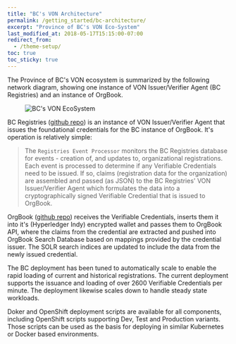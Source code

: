 ```yaml
---
title: "BC's VON Architecture"
permalink: /getting_started/bc-architecture/
excerpt: "Province of BC's VON Eco-System"
last_modified_at: 2018-05-17T15:15:00-07:00
redirect_from:
  - /theme-setup/
toc: true
toc_sticky: true
---
```


The Province of BC's VON ecosystem is summarized by the following network diagram, showing one instance of VON Issuer/Verifier Agent (BC Registries) and an instance of OrgBook.

<figure>
  <img src="{{ '/assets/images/BC-Architecture.svg' | relative_url }}" alt="BC's VON EcoSystem ">
</figure>

BC Registries ([github repo](https://github.com/bcgov/von-bc-registries-agent)) is an instance of VON Issuer/Verifier Agent that issues the foundational credentials for the BC instance of OrgBook. It's operation is relatively simple:

> The `Registries Event Processor` monitors the BC Registries database for events - creation of, and updates to, organizational registrations. Each event is processed to determine if any Verifiable Credentials need to be issued. If so, claims (registration data for the organization) are assembled and passed (as JSON) to the BC Registries' VON Issuer/Verifier Agent which formulates the data into a cryptographically signed Verifiable Credential that is issued to OrgBook.

OrgBook ([github repo](https://github.com/bcgov/TheOrgBook)) receives the Verifiable Credentials, inserts them it into it's (Hyperledger Indy) encrypted wallet and passes them to OrgBook API, where the claims from the credential are extracted and pushed into OrgBook Search Database based on mappings provided by the credential issuer. The SOLR search indices are updated to include the data from the newly issued credential.

The BC deployment has been tuned to automatically scale to enable the rapid loading of current and historical registrations. The current deployment supports the issuance and loading of over 2600 Verifiable Credentials per minute. The deployment likewise scales down to handle steady state workloads.

Doker and OpenShift deployment scripts are available for all components, including OpenShift scripts supporting Dev, Test and Production variants. Those scripts can be used as the basis for deploying in similar Kubernetes or Docker based environments.
